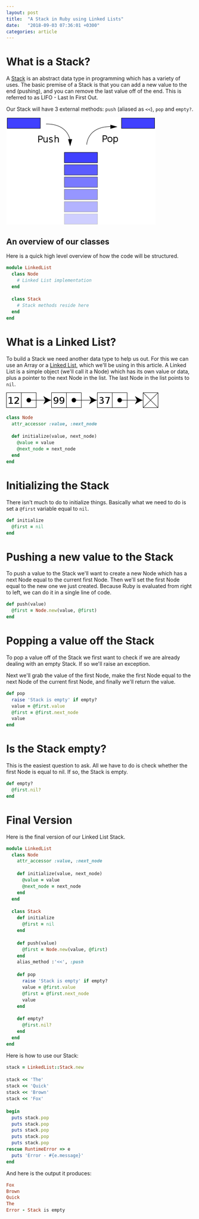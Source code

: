 ```yaml
---
layout: post
title:  "A Stack in Ruby using Linked Lists"
date:   "2018-09-03 07:36:01 +0300"
categories: article
---
```


# What is a Stack?

A [Stack][stack] is an abstract data type in programming which has a variety of uses. The basic premise of a Stack is that you can add a new value to the end (pushing), and you can remove the last value off of the end. This is referred to as LIFO - Last In First Out.

Our Stack will have 3 external methods: `push` (aliased as `<<`), `pop` and `empty?`.

![Stack](/assets/images/400px-Data_stack.png)

## An overview of our classes

Here is a quick high level overview of how the code will be structured.

```ruby
module LinkedList
  class Node
    # Linked List implementation
  end

  class Stack
    # Stack methods reside here
  end
end
```

# What is a Linked List?

To build a Stack we need another data type to help us out. For this we can use an Array or a [Linked List][linked-list], which we'll be using in this article. A Linked List is a simple object (we'll call it a Node) which has its own value or data, plus a pointer to the next Node in the list. The last Node in the list points to `nil`.

![Linked List](/assets/images/408px-Singly-linked-list.png)

```ruby
class Node
  attr_accessor :value, :next_node

  def initialize(value, next_node)
    @value = value
    @next_node = next_node
  end
end
```

# Initializing the Stack

There isn't much to do to initialize things. Basically what we need to do is set a `@first` variable equal to `nil`.

```ruby
def initialize
  @first = nil
end
```

# Pushing a new value to the Stack

To push a value to the Stack we'll want to create a new Node which has a next Node equal to the current first Node. Then we'll set the first Node equal to the new one we just created. Because Ruby is evaluated from right to left, we can do it in a single line of code.

```ruby
def push(value)
  @first = Node.new(value, @first)
end
```

# Popping a value off the Stack

To pop a value off of the Stack we first want to check if we are already dealing with an empty Stack. If so we'll raise an exception.

Next we'll grab the value of the first Node, make the first Node equal to the next Node of the current first Node, and finally we'll return the value.

```ruby
def pop
  raise 'Stack is empty' if empty?
  value = @first.value
  @first = @first.next_node
  value
end
```

# Is the Stack empty?

This is the easiest question to ask. All we have to do is check whether the first Node is equal to nil. If so, the Stack is empty.

```ruby
def empty?
  @first.nil?
end
```

# Final Version

Here is the final version of our Linked List Stack.

```ruby
module LinkedList
  class Node
    attr_accessor :value, :next_node

    def initialize(value, next_node)
      @value = value
      @next_node = next_node
    end
  end

  class Stack
    def initialize
      @first = nil
    end

    def push(value)
      @first = Node.new(value, @first)
    end
    alias_method :'<<', :push

    def pop
      raise 'Stack is empty' if empty?
      value = @first.value
      @first = @first.next_node
      value
    end

    def empty?
      @first.nil?
    end
  end
end
```

Here is how to use our Stack:

```ruby
stack = LinkedList::Stack.new

stack << 'The'
stack << 'Quick'
stack << 'Brown'
stack << 'Fox'

begin
  puts stack.pop
  puts stack.pop
  puts stack.pop
  puts stack.pop
  puts stack.pop
rescue RuntimeError => e
  puts 'Error - #{e.message}'
end
```

And here is the output it produces:

```ruby
Fox
Brown
Quick
The
Error - Stack is empty
```

[stack]: https://en.wikipedia.org/wiki/Stack_(abstract_data_type)
[linked-list]: https://en.wikipedia.org/wiki/Linked_list
